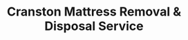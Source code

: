---
layout: location.njk
title: Cranston Mattress Removal & Disposal Service
description: Professional mattress removal in Cranston, RI. Next-day pickup  Licensed, insured, and eco-friendly serving Rhode Island's second-largest city and historic Providence suburb.
permalink: /mattress-removal/rhode-island/providence/cranston/
city: Cranston
state: Rhode Island
stateSlug: rhode-island
parentMetro: Providence
coordinates:
  lat: 41.7798
  lng: -71.4370
pricing:
  startingPrice: 125
  single: 125
  queen: 125
  king: 135
  boxSpring: 30
neighborhoods:
  - name: "Garden City"
    zipCodes: ["02920"]
  - name: "Knightsville"
    zipCodes: ["02910"]
  - name: "Edgewood"
    zipCodes: ["02905"]
  - name: "Auburn"
    zipCodes: ["02921"]
  - name: "Oaklawn"
    zipCodes: ["02920"]
  - name: "Pawtuxet Village"
    zipCodes: ["02905"]
  - name: "Park View"
    zipCodes: ["02910"]
  - name: "Western Hills"
    zipCodes: ["02920"]
  - name: "Reservoir Triangle"
    zipCodes: ["02920"]
  - name: "Pontiac Mills"
    zipCodes: ["02910"]
  - name: "Dean Estates"
    zipCodes: ["02920"]
  - name: "Rolfe Square"
    zipCodes: ["02910"]
  - name: "Norwood"
    zipCodes: ["02905"]
  - name: "Hillsgrove"
    zipCodes: ["02920"]
  - name: "Meshanticut"
    zipCodes: ["02910"]
zipCodes: 
  - "02905"
  - "02910"
  - "02920"
  - "02921"
recyclingPartners:
  - "Waste Management (WM)"
  - "City of Cranston Public Works"
  - "Rhode Island Resource Recovery Corporation"
  - "Providence County Recycling"
localRegulations: "Cranston requires mattresses to be scheduled as bulk items through Waste Management's collection system, coordinating with 64-gallon cart placement curbside by 6 a.m. on designated collection days. The WM service includes holiday delays that affect collection schedules throughout the week, and all bulk items must meet specific size and preparation requirements. As Rhode Island's second-largest city with 82,934 residents, Cranston's mattress disposal involves coordination between residents and WM's scheduling system across diverse neighborhoods from Garden City to Pawtuxet Village."
nearbyCities:
  - name: "Providence"
    distance: "5 miles"
    isSuburb: false
  - name: "Warwick"
    distance: "8 miles"
    isSuburb: true
reviews:
  count: 138
  featured:
    - reviewer: "Maria D."
      rating: 5
      text: "Family business needed mattress disposal after receiving new bedroom furniture. They scheduled next day pickup and handled everything professionally. Much easier than coordinating with WM's bulk collection."
      neighborhood: "Knightsville"
    - reviewer: "Robert K."
      rating: 5
      text: "Victorian home renovation left us with old mattresses to dispose of quickly. Fair pricing and the team navigated our narrow Edgewood streets without any complications. Excellent service."
      neighborhood: "Edgewood"
    - reviewer: "Jennifer L."
      rating: 5
      text: "Moving from Garden City required quick turnaround before new family moved in. They showed up exactly when promised and loaded everything efficiently. Saved us from holiday collection delays."
      neighborhood: "Garden City"
faqs:
  - question: "How quickly can you remove mattresses in Cranston?"
    answer: "Next-day service throughout Cranston's neighborhoods, accommodating Rhode Island's second-largest city logistics and Providence metro area requirements."
  - question: "Do you serve all Cranston neighborhoods?"
    answer: "Complete coverage from Garden City to Knightsville, Edgewood to Pawtuxet Village, across all ZIP codes 02905-02921."
  - question: "What's included in your $125 Cranston pickup fee?"
    answer: "Base price covers pickup, loading, transportation, and eco-friendly recycling for one mattress. Box springs add $30 each."
  - question: "How does this compare to Cranston's WM waste service?"
    answer: "We eliminate the need for 64-gallon cart coordination, avoid 6 a.m. curbside placement requirements, and provide immediate scheduling without holiday collection delays."
  - question: "Can you handle Cranston's historic neighborhoods?"
    answer: "Yes, our teams understand Edgewood's Victorian homes, Pawtuxet Village's waterfront access, and varied terrain throughout Rhode Island's most diverse suburban communities."
  - question: "Do you coordinate with Providence metro schedules?"
    answer: "Absolutely. We understand RIPTA R-Line timing, commuter patterns, and flexible scheduling that works around Providence area transportation and family needs."
  - question: "Are you licensed for waste removal in Providence County?"
    answer: "We maintain all required Rhode Island and Providence County permits with comprehensive insurance, providing compliant disposal through our nationwide recycling network."
  - question: "What payment methods do you accept in Cranston?"
    answer: "All major credit cards, cash, and invoicing options for residents, local businesses, and community organizations."
schema:
  "@type": "LocalBusiness"
  name: "A Bedder World Cranston"
  address:
    "@type": "PostalAddress"
    addressLocality: "Cranston"
    addressRegion: "RI"
    addressCountry: "US"
  geo:
    "@type": "GeoCoordinates" 
    latitude: 41.7798
    longitude: -71.4370
  telephone: "(720) 263-6094"
  priceRange: "$125-$180"
  aggregateRating:
    "@type": "AggregateRating"
    ratingValue: 4.9
    reviewCount: 138
pageContent:
  heroDescription: "Professional mattress removal serving Cranston with reliable next-day pickup. Part of our nationwide network that has recycled over 1 million mattresses, we provide licensed, insured service designed for Rhode Island's second-largest city and historic Providence suburb."
  
  aboutService: "Next-day mattress pickup at $125 designed for Cranston's unique position as Rhode Island's second-largest city and historic Providence suburb with 82,934 residents. From families throughout Garden City's suburban streets to residents in diverse neighborhoods like Knightsville and homeowners in Edgewood's historic areas, Cranston faces distinct mattress disposal challenges across this metropolitan area. Rather than coordinating with WM's bulk collection scheduling, managing 6 a.m. curbside placement requirements, or dealing with holiday collection delays, our streamlined service handles everything through one simple appointment. Whether you live near Pawtuxet Village's waterfront, in Auburn's residential areas, or throughout Oaklawn's family neighborhoods, we understand the practical disposal needs of Rhode Island's second-largest city. Each collected mattress flows through our national recycling network that has processed over 1 million units, with 80% of materials recovered for manufacturing reuse - supporting efficient waste management that serves Cranston's growing suburban community."

  serviceAreasIntro: "Professional mattress pickup serves all Cranston neighborhoods from Garden City to Knightsville, expertly coordinating with Providence metro schedules and Rhode Island's second-largest city logistics. From historic Edgewood to suburban Oaklawn, our operations understand local access requirements and varied housing configurations. Service flexibility accommodates RIPTA R-Line timing, family schedules, and the practical disposal needs of this growing Providence suburb."

  regulationsCompliance: "Cranston requires mattresses to be scheduled as bulk items through Waste Management, with specific placement requirements and holiday-affected collection delays throughout the week. Our professional service bypasses these scheduling constraints entirely - no WM coordination needed, no bulk item scheduling, and no holiday collection delays. We provide immediate next-day pickup with transparent pricing, making us the superior choice for Cranston residents who value convenience and reliability over municipal waste scheduling."

  environmentalImpact: "Environmental stewardship aligns with Cranston's commitment to Rhode Island conservation and Narragansett Bay protection. Our mattress recycling initiative ensures 80% of collected materials avoid regional landfills, instead flowing into manufacturing processes that create new products. Steel springs support construction applications, foam components become padding for various projects, and textile materials gain new purpose through advanced processing. This responsible approach preserves the natural beauty of the Ocean State while providing reliable mattress disposal that supports Rhode Island's environmental conservation efforts."

  howItWorksScheduling: "Flexible scheduling respects Cranston's community patterns and Providence metro logistics, accommodating RIPTA transportation timing, family schedules, and the practical needs of Rhode Island's second-largest city."

  howItWorksService: "Licensed pickup teams understand historic neighborhood access requirements and suburban logistics, handling all Providence County disposal requirements with Ocean State expertise and professional efficiency."

  howItWorksDisposal: "Each mattress connects to our nationwide recycling network's proven processing capabilities, where Rhode Island's environmental standards guide component recovery through sustainable manufacturing partnerships that support the Ocean State's conservation and community leadership."

  sidebarStats:
    mattressesRemoved: "1,680"
---